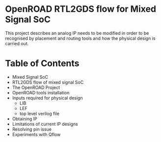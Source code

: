 # OpenROAD RTL2GDS flow for Mixed Signal SoC
This project describes an analog IP needs to be modified in order to be recognised by placement and routing tools and how the physical design is carried out.

# Table of Contents

- Mixed Signal SoC
- RTL2GDS flow of mixed signal SoC
- The OpenROAD Project
- OpenROAD tools installation
- Inputs required for physical design
  - LIB
  - LEF
  - top level verilog file
 - Obtaining IP
 - Limitations of current IP designs
 - Resolving pin issue
 - Experiments with Qflow

